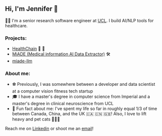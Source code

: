 ## Hi, I'm Jennifer 👋

👩‍💻 I'm a senior research software engineer at [UCL](https://www.ucl.ac.uk/health-informatics/ucl-institute-health-informatics). I build AI/NLP tools for healthcare.

### Projects: 
- [HealthChain](https://github.com/dotimplement/HealthChain) 💫 🏥
- [MiADE (Medical information AI Data Extractor)](https://www.ucl.ac.uk/health-informatics/research/medical-information-ai-data-extractor-miade) 🛠️
- [miade-llm](https://github.com/uclh-criu/miade-llm)

### About me:
- ⚽ Previously, I was somewhere between a developer and data scientist at a computer vision fitness tech startup
- 🎓 I have a master's degree in computer science from Imperial and a master's degree in clinical neuroscience from UCL
- 🌈 Fun fact about me: I've spent my life so far in roughly equal 1/3 of time between Canada, China, and the UK 🇨🇦 🇨🇳 🇬🇧! Also, I love to lift heavy and pet cats 🏋️‍♀️🐾

Reach me on [Linkedin](https://www.linkedin.com/in/jenniferjiangkells) or shoot me an [email](mailto:jenniferjiangkells@gmail.com)!
